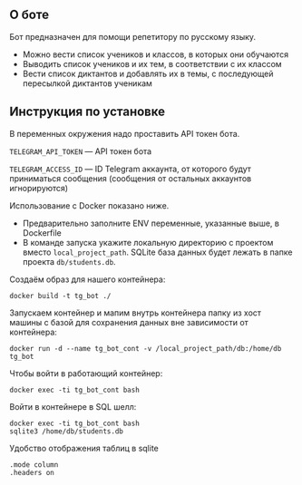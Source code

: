 ## О боте
Бот предназначен для помощи репетитору по русскому языку.
- Можно вести список учеников и классов, в которых они обучаются
- Выводить список учеников и их тем, в соответствии с их классом
- Вести список диктантов и добавлять их в темы, с последующей пересылкой диктантов ученикам

## Инструкция по установке
В переменных окружения надо проставить API токен бота.

`TELEGRAM_API_TOKEN` — API токен бота

`TELEGRAM_ACCESS_ID` — ID Telegram аккаунта, от которого будут приниматься сообщения (сообщения от остальных аккаунтов игнорируются)

Использование с Docker показано ниже.
- Предварительно заполните ENV переменные, указанные выше, в Dockerfile
- В команде запуска укажите локальную директорию с проектом вместо `local_project_path`. SQLite база данных будет лежать в папке проекта `db/students.db`.

Создаём образ для нашего контейнера:
```
docker build -t tg_bot ./
```

Запускаем контейнер и мапим внутрь контейнера папку из хост машины с базой для сохранения данных вне зависимости от контейнера:
```
docker run -d --name tg_bot_cont -v /local_project_path/db:/home/db tg_bot
```

Чтобы войти в работающий контейнер:
```
docker exec -ti tg_bot_cont bash
```

Войти в контейнере в SQL шелл:
```
docker exec -ti tg_bot_cont bash
sqlite3 /home/db/students.db
```

Удобство отображения таблиц в sqlite
```
.mode column
.headers on
```